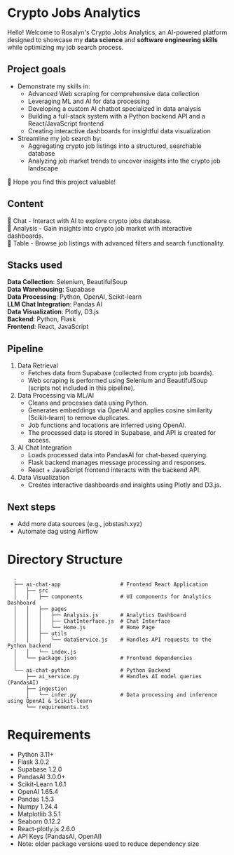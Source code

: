 # Crypto Jobs Analytics

Hello! Welcome to Rosalyn's Crypto Jobs Analytics, an AI-powered platform designed to showcase my <b>data science</b> and <b>software engineering skills</b> while optimizing my job search process. 

## Project goals
- Demonstrate my skills in: <br>
   - Advanced Web scraping for comprehensive data collection
   - Leveraging ML and AI for data processing
   - Developing a custom AI chatbot specialized in data analysis
   - Building a full-stack system with a Python backend API and a React/JavaScript frontend
   - Creating interactive dashboards for insightful data visualization
- Streamline my job search by:
   - Aggregating crypto job listings into a structured, searchable database
   - Analyzing job market trends to uncover insights into the crypto job landscape

🚀 Hope you find this project valuable!

## Content
📌 Chat - Interact with AI to explore crypto jobs database. <br>
📌 Analysis - Gain insights into crypto job market with interactive dashboards. <br>
📌 Table - Browse job listings with advanced filters and search functionality. <br>

## Stacks used
<b>Data Collection</b>: Selenium, BeautifulSoup <br>
<b>Data Warehousing</b>: Supabase <br>
<b>Data Processing</b>: Python, OpenAI, Scikit-learn <br>
<b>LLM Chat Integration</b>: Pandas AI <br>
<b>Data Visualization</b>: Plotly, D3.js <br>
<b>Backend</b>: Python, Flask <br>
<b>Frontend</b>: React, JavaScript <br>

## Pipeline
1. Data Retrieval
   - Fetches data from Supabase (collected from crypto job boards).
   - Web scraping is performed using Selenium and BeautifulSoup (scripts not included in this pipeline).
3. Data Processing via ML/AI
   - Cleans and processes data using Python.
   - Generates embeddings via OpenAI and applies cosine similarity (Scikit-learn) to remove duplicates.
   - Job functions and locations are inferred using OpenAI.
   - The processed data is stored in Supabase, and API is created for access.
4. AI Chat Integration
   - Loads processed data into PandasAI for chat-based querying.
   - Flask backend manages message processing and responses.
   - React + JavaScript frontend interacts with the backend API.
5. Data Visualization
   - Creates interactive dashboards and insights using Plotly and D3.js.

## Next steps
- Add more data sources (e.g., jobstash.xyz)
- Automate dag using Airflow


# Directory Structure  
      .
      ├── ai-chat-app                   # Frontend React Application 
      │   ├── src
      │   │   ├── components            # UI components for Analytics Dashboard
      │   │   ├── pages
      │   │   │   ├── Analysis.js       # Analytics Dashboard 
      │   │   │   ├── ChatInterface.js  # Chat Interface 
      │   │   │   └── Home.js           # Home Page 
      │   │   ├── utils
      │   │   │   └── dataService.js    # Handles API requests to the Python backend
      │   │   └── index.js
      │   └── package.json              # Frontend dependencies 
      │
      └── ai-chat-python                # Python Backend
          ├── ai_service.py             # Handles AI model queries (PandasAI)
          ├── ingestion
          │   └── infer.py              # Data processing and inference using OpenAI & Scikit-learn
          └── requirements.txt  

# Requirements 
- Python 3.11+
- Flask 3.0.2
- Supabase 1.2.0
- PandasAI 3.0.0+
- Scikit-Learn 1.6.1
- OpenAI 1.65.4
- Pandas 1.5.3
- Numpy 1.24.4
- Matplotlib 3.5.1
- Seaborn 0.12.2
- React-plotly.js 2.6.0
- API Keys (PandasAI, OpenAI) <br>
- Note: older package versions used to reduce dependency size
